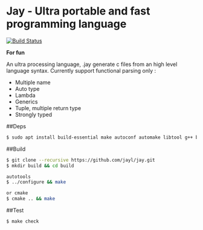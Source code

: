 # Jay - Ultra portable and fast programming language
[![Build Status](https://img.shields.io/travis/jayl/jay/master.svg)](https://travis-ci.org/jayl/jay)

**For fun**

An ultra processing language, .jay generate c files from an high level language syntax.
Currently support functional parsing only :
- Multiple name
- Auto type
- Lambda
- Generics
- Tuple, multiple return type
- Strongly typed

##Deps
```bash
$ sudo apt install build-essential make autoconf automake libtool g++ bison flex 
```

##Build
```bash
$ git clone --recursive https://github.com/jayl/jay.git
$ mkdir build && cd build

autotools
$ ../configure && make

or cmake
$ cmake .. && make
```

##Test
```bash
$ make check
```
